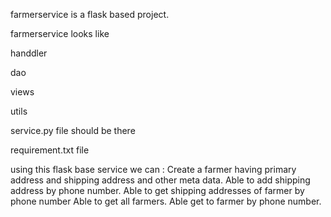 farmerservice is a flask based project.

farmerservice looks like 

handdler 
> 
dao
>
views
>
utils
>
service.py file should be there

requirement.txt file


using this flask base service we can :
 Create a farmer having primary address and shipping address and other meta data.
 Able to add shipping address by phone number.
 Able to get shipping addresses of farmer by phone number
 Able to get all farmers.
 Able get to farmer by phone number.